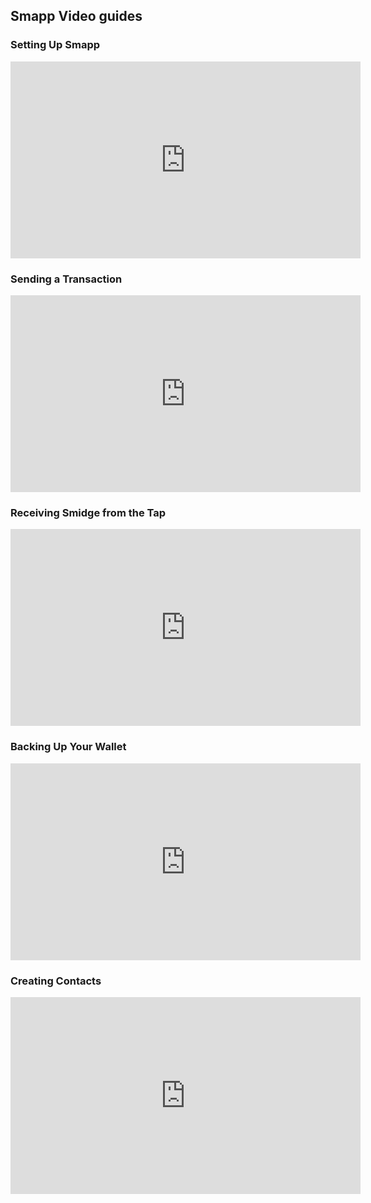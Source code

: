 ## Smapp Video guides

### Setting Up Smapp

<iframe width="560" height="315" src="https://www.youtube-nocookie.com/embed/7mOqUjKdY3w" frameborder="0" allow="accelerometer; autoplay; encrypted-media; gyroscope; picture-in-picture" allowfullscreen></iframe>

### Sending a Transaction

<iframe width="560" height="315" src="https://www.youtube-nocookie.com/embed/Bg8iFmnYBdg" frameborder="0" allow="accelerometer; autoplay; encrypted-media; gyroscope; picture-in-picture" allowfullscreen></iframe>

### Receiving Smidge from the Tap

<iframe width="560" height="315" src="https://www.youtube-nocookie.com/embed/mGcxQvVFqsg" frameborder="0" allow="accelerometer; autoplay; encrypted-media; gyroscope; picture-in-picture" allowfullscreen></iframe>

### Backing Up Your Wallet

<iframe width="560" height="315" src="https://www.youtube-nocookie.com/embed/5lwdxBfF48I" frameborder="0" allow="accelerometer; autoplay; encrypted-media; gyroscope; picture-in-picture" allowfullscreen></iframe>

### Creating Contacts

<iframe width="560" height="315" src="https://www.youtube-nocookie.com/embed/lo_MNa0jWYg" frameborder="0" allow="accelerometer; autoplay; encrypted-media; gyroscope; picture-in-picture" allowfullscreen></iframe>
